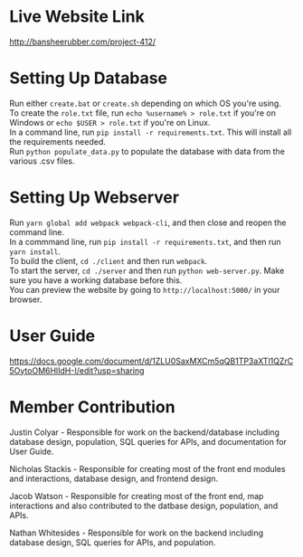 # Live Website Link

http://bansheerubber.com/project-412/

# Setting Up Database

Run either `create.bat` or `create.sh` depending on which OS you're using.  
To create the `role.txt` file, run `echo %username% > role.txt` if you're on Windows or `echo $USER > role.txt` if you're on Linux.  
In a command line, run `pip install -r requirements.txt`. This will install all the requirements needed.  
Run `python populate_data.py` to populate the database with data from the various .csv files.  

# Setting Up Webserver

Run `yarn global add webpack webpack-cli`, and then close and reopen the command line.  
In a commmand line, run `pip install -r requirements.txt`, and then run `yarn install`.  
To build the client, `cd ./client` and then run `webpack`.  
To start the server, `cd ./server` and then run `python web-server.py`. Make sure you have a working database before this.  
You can preview the website by going to `http://localhost:5000/` in your browser.

# User Guide

https://docs.google.com/document/d/1ZLU0SaxMXCm5qQB1TP3aXTl1QZrC5OytoOM6HlIdH-I/edit?usp=sharing

# Member Contribution

Justin Colyar - Responsible for work on the backend/database including database design, population, SQL queries for APIs, and documentation for User Guide. 

Nicholas Stackis - Responsible for creating most of the front end modules and interactions, database design, and frontend design. 

Jacob Watson - Responsible for creating most of the front end, map interactions and also contributed to the datbase design, population, and APIs. 

Nathan Whitesides - Responsible for work on the backend including database design, SQL queries for APIs, and population. 
